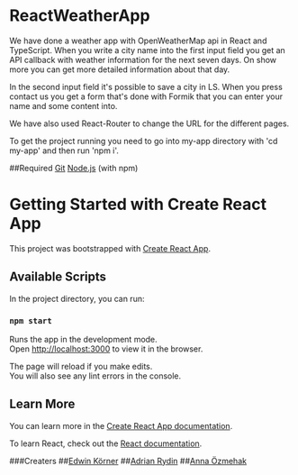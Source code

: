 # ReactWeatherApp
We have done a weather app with OpenWeatherMap api in React and TypeScript.
When you write a city name into the first input field you get an API callback with weather information for the next seven days.
On show more you can get more detailed information about that day. 

In the second input field it's possible to save a city in LS. 
When you press contact us you get a form that's done with Formik that you can enter your name and some content into. 

We have also used React-Router to change the URL for the different pages. 

To get the project running you need to go into my-app directory with 'cd my-app' and then run 'npm i'.

##Required
[Git](https://git-scm.com/)
[Node.js](https://nodejs.org/) (with npm)

# Getting Started with Create React App

This project was bootstrapped with [Create React App](https://github.com/facebook/create-react-app).

## Available Scripts

In the project directory, you can run:

### `npm start`

Runs the app in the development mode.\
Open [http://localhost:3000](http://localhost:3000) to view it in the browser.

The page will reload if you make edits.\
You will also see any lint errors in the console.

## Learn More

You can learn more in the [Create React App documentation](https://facebook.github.io/create-react-app/docs/getting-started).

To learn React, check out the [React documentation](https://reactjs.org/).

###Creaters
##[Edwin Körner](https://github.com/EdwinKorner)
##[Adrian Rydin](https://github.com/AdrianRydin)
##[Anna Özmehak](https://github.com/A-Ozmehak)

